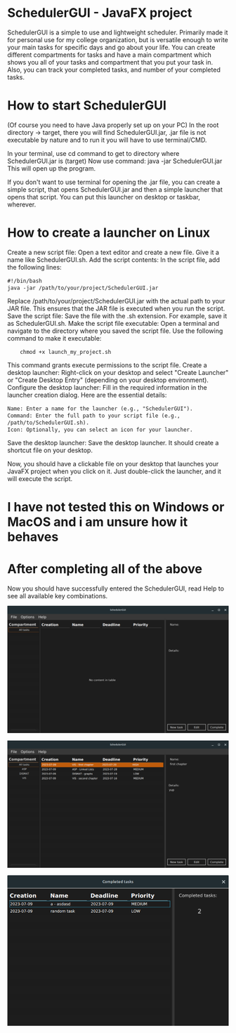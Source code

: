 # SchedulerGUI - JavaFX project
SchedulerGUI is a simple to use and lightweight scheduler.
Primarily made it for personal use for my college organization, but is versatile enough to write your main tasks for specific days and go about your life.
You can create different compartments for tasks and have a main compartment which shows you all of your tasks and compartment that you put your task in.
Also, you can track your completed tasks, and number of your completed tasks.

# How to start SchedulerGUI
(Of course you need to have Java properly set up on your PC)
In the root directory -> target, there you will find SchedulerGUI.jar, .jar file is not executable by nature and to run it you will have to use terminal/CMD.

In your terminal, use cd command to get to directory where SchedulerGUI.jar is (target)
Now use command:
java -jar SchedulerGUI.jar
This will open up the program.

If you don't want to use terminal for opening the .jar file, you can create a simple script, that opens SchedulerGUI.jar and then a simple launcher that opens that script.
You can put this launcher on desktop or taskbar, wherever.

# How to create a launcher on Linux

Create a new script file: Open a text editor and create a new file. Give it a name like SchedulerGUI.sh.
Add the script contents: In the script file, add the following lines:

```
#!/bin/bash
java -jar /path/to/your/project/SchedulerGUI.jar
```
Replace /path/to/your/project/SchedulerGUI.jar with the actual path to your JAR file. This ensures that the JAR file is executed when you run the script.
Save the script file: Save the file with the .sh extension. For example, save it as SchedulerGUI.sh.
Make the script file executable: Open a terminal and navigate to the directory where you saved the script file. Use the following command to make it executable:

```
    chmod +x launch_my_project.sh
```

This command grants execute permissions to the script file.
Create a desktop launcher: Right-click on your desktop and select "Create Launcher" or "Create Desktop Entry" (depending on your desktop environment).
Configure the desktop launcher: Fill in the required information in the launcher creation dialog. Here are the essential details:

    Name: Enter a name for the launcher (e.g., "SchedulerGUI").
    Command: Enter the full path to your script file (e.g., /path/to/SchedulerGUI.sh).
    Icon: Optionally, you can select an icon for your launcher.

Save the desktop launcher: Save the desktop launcher. It should create a shortcut file on your desktop.

Now, you should have a clickable file on your desktop that launches your JavaFX project when you click on it. Just double-click the launcher, and it will execute the script.

# I have not tested this on Windows or MacOS and i am unsure how it behaves

# After completing all of the above
Now you should have successfully entered the SchedulerGUI, read Help to see all available key combinations.


![alt text](https://github.com/Bqnic/SchedulerGUI/blob/main/screenshots/empty.png?raw=true)

![alt text](https://github.com/Bqnic/SchedulerGUI/blob/main/screenshots/someTasks.png?raw=true)

![alt text](https://github.com/Bqnic/SchedulerGUI/blob/main/screenshots/completed.png?raw=true)

